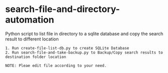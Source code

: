 # search-file-and-directory-automation
Python script to list file in directory to a sqlite database and copy the search result to different location


```
1. Run create-file-list-db.py to create SQLite Database
2. Run search-file-and-take-backup.py to Backup/Copy search results to destination folder location

NOTE: Pleae edit file according to your need.
```

